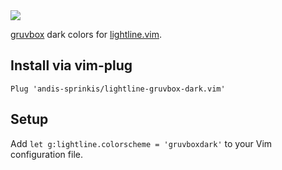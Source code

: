 <img src="https://i.imgur.com/SN59tJL.png" />

[gruvbox](https://github.com/gruvbox-community/gruvbox) dark colors for [lightline.vim](https://github.com/itchyny/lightline.vim). 

## Install via vim-plug

```
Plug 'andis-sprinkis/lightline-gruvbox-dark.vim'
```

## Setup

Add `let g:lightline.colorscheme = 'gruvboxdark'` to your Vim configuration file.
